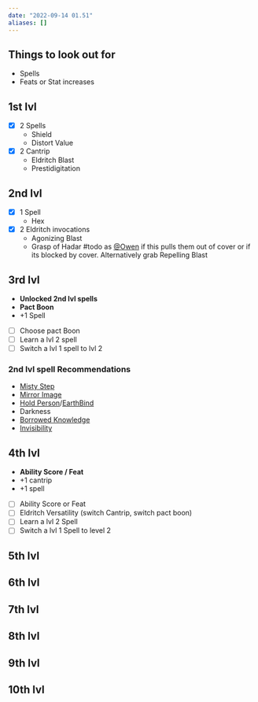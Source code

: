 ```yaml
---
date: "2022-09-14 01.51"
aliases: []
---
```


## Things to look out for
- Spells
- Feats or Stat increases

## 1st lvl
- [x] 2 Spells
	- Shield
	- Distort Value
- [x] 2 Cantrip
	- Eldritch Blast
	- Prestidigitation

## 2nd lvl
- [x] 1 Spell
	- Hex
- [x] 2 Eldritch invocations
	- Agonizing Blast
	- Grasp of Hadar #todo as [@Owen](../Zettelkasten/@Owen.md) if this pulls them out of cover or if its blocked by cover. Alternatively grab Repelling Blast

## 3rd lvl
- **Unlocked 2nd lvl spells**
- **Pact Boon**
- +1 Spell

- [ ] Choose pact Boon
- [ ] Learn a lvl 2 spell
- [ ] Switch a lvl 1 spell to lvl 2

### 2nd lvl spell Recommendations
- [Misty Step](https://5e.tools/spells.html#misty%20step_phb,flstlevel:2=1,floplevel:extend,flstclass:warlock=1,flopclass:extend) 
- [Mirror Image](https://5e.tools/spells.html#mirror%20image_phb,flstlevel:2=1,floplevel:extend,flstclass:warlock=1,flopclass:extend,flstdamage%20type:acid=2~bludgeoning=2~cold=2~fire=2~force=2~lightning=2~necrotic=2~piercing=2~poison=2~psychic=2~radiant=2~slashing=2~thunder=2,flopdamage%20type:extend) 
- [Hold Person](https://5e.tools/spells.html#hold%20person_phb,flstlevel:2=1,floplevel:extend,flstclass:warlock=1,flopclass:extend,flstdamage%20type:acid=2~bludgeoning=2~cold=2~fire=2~force=2~lightning=2~necrotic=2~piercing=2~poison=2~psychic=2~radiant=2~slashing=2~thunder=2,flopdamage%20type:extend)/[EarthBind](https://5e.tools/spells.html#earthbind_xge,flstlevel:2=1,floplevel:extend,flstclass:warlock=1,flopclass:extend,flstdamage%20type:acid=2~bludgeoning=2~cold=2~fire=2~force=2~lightning=2~necrotic=2~piercing=2~poison=2~psychic=2~radiant=2~slashing=2~thunder=2,flopdamage%20type:extend)
- Darkness
- [Borrowed Knowledge](https://5e.tools/spells.html#borrowed%20knowledge_scc,flstlevel:2=1,floplevel:extend,flstclass:warlock=1,flopclass:extend,flstdamage%20type:acid=2~bludgeoning=2~cold=2~fire=2~force=2~lightning=2~necrotic=2~piercing=2~poison=2~psychic=2~radiant=2~slashing=2~thunder=2,flopdamage%20type:extend) 
- [Invisibility](https://5e.tools/spells.html#invisibility_phb,flstlevel:2=1,floplevel:extend,flstclass:warlock=1,flopclass:extend,flstdamage%20type:acid=2~bludgeoning=2~cold=2~fire=2~force=2~lightning=2~necrotic=2~piercing=2~poison=2~psychic=2~radiant=2~slashing=2~thunder=2,flopdamage%20type:extend)


## 4th lvl
- **Ability Score / Feat**
- +1 cantrip
- +1 spell

- [ ] Ability Score or Feat
- [ ] Eldritch Versatility (switch Cantrip, switch pact boon)
- [ ] Learn a lvl 2 Spell
- [ ] Switch a lvl 1 Spell to level 2

## 5th lvl
## 6th lvl
## 7th lvl
## 8th lvl
## 9th lvl
## 10th lvl
